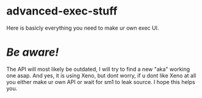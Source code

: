 # advanced-exec-stuff

Here is basicly everything you need to make ur own exec UI.

# _Be aware!_
The API will most likely be outdated, I will try to find a new "aka" working one asap.
And yes, it is using Xeno, but dont worry, if u dont like Xeno at all you either make ur own API or wait for sm1 to leak source.
I hope this helps you.
